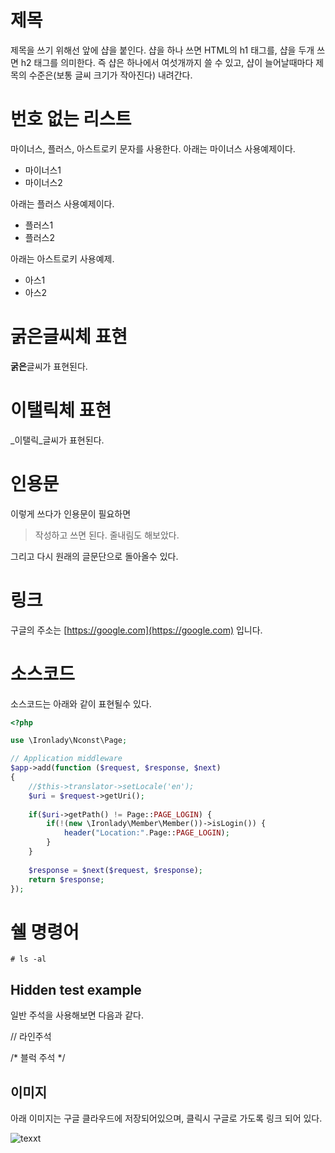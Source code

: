 # 제목

제목을 쓰기 위해선 앞에 샵을 붙인다.
샵을 하나 쓰면 HTML의 h1 태그를, 샵을 두개 쓰면 h2 태그를 의미한다. 
즉 샵은 하나에서 여섯개까지 쓸 수 있고, 샵이 늘어날때마다 제목의 수준은(보통 글씨 크기가 작아진다) 내려간다. 

# 번호 없는 리스트

마이너스, 플러스, 아스트로키 문자를 사용한다.
아래는 마이너스 사용예제이다.

- 마이너스1
- 마이너스2

아래는 플러스 사용예제이다.

+ 플러스1
+ 플러스2

아래는 아스트로키 사용예제.

* 아스1
* 아스2

# 굵은글씨체 표현

**굵은**글씨가 표현된다. 

# 이탤릭체 표현

_이탤릭_글씨가 표현된다.

# 인용문

이렇게 쓰다가 인용문이 필요하면 

> 작성하고 쓰면 된다.
> 줄내림도 해보았다.

그리고 다시 원래의 글문단으로 돌아올수 있다.

# 링크

구글의 주소는 [https://google.com](https://google.com) 입니다.

# 소스코드 

소스코드는 아래와 같이 표현될수 있다. 

```php
<?php

use \Ironlady\Nconst\Page;

// Application middleware
$app->add(function ($request, $response, $next) 
{
	//$this->translator->setLocale('en');
	$uri = $request->getUri();
	
	if($uri->getPath() != Page::PAGE_LOGIN) {		
		if(!(new \Ironlady\Member\Member())->isLogin()) {
			header("Location:".Page::PAGE_LOGIN);
		}	
	}
	
	$response = $next($request, $response);
    return $response;
});
```

# 쉘 명령어

```linux
# ls -al
```

## Hidden test example

일반 주석을 사용해보면 다음과 같다.

// 라인주석

/* 블럭 주석 */

## 이미지

아래 이미지는 구글 클라우드에 저장되어있으며, 클릭시 구글로 가도록 링크 되어 있다.

![texxt](https://drive.google.com/open?id=0B9T2uJMhGmG6NGxxamRLR3dHdXc)